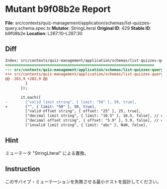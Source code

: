 # Mutant b9f08b2e Report

**File**: src/contexts/quiz-management/application/schemas/list-quizzes-query.schema.spec.ts
**Mutator**: StringLiteral
**Original ID**: 429
**Stable ID**: b9f08b2e
**Location**: L287:10–L287:30

## Diff

```diff
Index: src/contexts/quiz-management/application/schemas/list-quizzes-query.schema.spec.ts
===================================================================
--- src/contexts/quiz-management/application/schemas/list-quizzes-query.schema.spec.ts	original
+++ src/contexts/quiz-management/application/schemas/list-quizzes-query.schema.spec.ts	mutated #429
@@ -283,9 +283,9 @@
         }
       });
 
       it.each([
-        ["valid limit string", { limit: "50" }, 50, true],
+        ["", { limit: "50" }, 50, true],
         ["valid offset string", { offset: "25" }, 25, true],
         ["decimal limit string", { limit: "10.5" }, 10.5, false], // coerces to number but fails int validation
         ["decimal offset string", { offset: "5.9" }, 5.9, false], // coerces to number but fails int validation
         ["invalid limit string", { limit: "abc" }, NaN, false],
```

## Hint

ミューテータ "StringLiteral" による置換。

## Instruction

このサバイブ・ミューテーションを失敗させる最小テストを設計してください。

